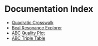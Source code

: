 # Documentation Index

- [Quadratic Crosswalk](quadratic_crosswalk.md)
- [Beal Resonance Explorer](resonance_explorer.html)
- [ABC Quality Plot](abc_quality_plot.html)
- [ABC Triple Table](abc-table.md)
